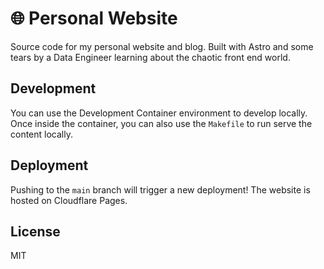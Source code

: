 # 🌐 Personal Website

Source code for my personal website and blog. Built with Astro and some tears by a Data Engineer learning about the chaotic front end world.

## Development

You can use the Development Container environment to develop locally. Once inside the container, you can also use the `Makefile` to run serve the content locally.

## Deployment

Pushing to the `main` branch will trigger a new deployment! The website is hosted on Cloudflare Pages.

## License

MIT
